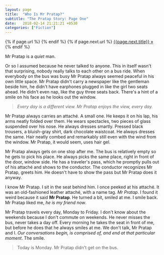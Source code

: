 ```yaml
---
layout: page
title:  "Who Is Mr Pratap?"
subtitle: "The Pratap Story: Page One"
date:   2018-02-14 21:21:21 +0530
categories: ["Fiction"]
---
```


<div class="PageNavigation">
  {% if page.url %}
    <a class="prev" href="#"></a>
  {% endif %}
  {% if page.next.url %}
    <a class="next" href="{{page.next.url}}">{{page.next.title}} &raquo;</a>
  {% endif %}
</div>

Mr Pratap is a _quiet_ man. 

Or so I assumed because he never talked to anyone. This in itself wasn't that surprising, nobody really talks to each other on a bus ride. When everybody on the bus was busy Mr Pratap always seemed peaceful in his own little space. Mr Pratap didn't carry a newspaper like the gentleman beside him, he didn't have earphones plugged in like the girl two seats ahead. He didn't even nap, like the guy three seats back. There's a hint of a smile on his face as he looks out the window. 

> _Every day is a different view. Mr Pratap enjoys the view, every day._

Mr Pratap always carries an attaché. A small one. He keeps it on his lap, his arms neatly folded over them. He wears spectacles, two pieces of glass suspended over his nose. He always dresses smartly. Pressed black trousers, a bluish-gray shirt, dark chocolate waistcoat. He always dresses the same. Hair neatly combed and remarkably still even with the wind from the window. Mr Pratap, it would seem, uses hair gel.

Mr Pratap always gets on one stop after me. The bus is relatively empty so he gets to pick his place. He always picks the same place, right in front of the door, window side. He has a traveler's pass, which he promptly pulls out of his attaché and shows to the conductor. The conductor recognizes Mr Pratap, greets him. He doesn't have to show the pass but Mr Pratap does it anyway.

I know Mr Pratap. I sit in the seat behind him. I once peeked at his attaché. It was an old-fashioned leather attaché, with a name tag. _Mr Pratap_. I found it weird because it said **Mr Pratap**. He turned a bit, smiled at me. I smile back. Mr Pratap liked me, _he is my friend now_. 

Mr Pratap travels every day, Monday to Friday. I don't know about the weekends because I don't commute on weekends. He never misses the bus, never takes a day off. Every morning he takes the seat in front of me, but before he does that he always smiles at me. We don't talk, Mr Pratap and I. _Our conversations begin, is comprised of, and end at that particular moment_. The smile.

> Today is Monday. Mr Pratap didn't get on the bus.